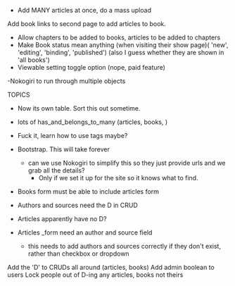 - Add MANY articles at once, do a mass upload

Add book links to second page to add articles to book.

- Allow chapters to be added to books, articles to be added to chapters
- Make Book status mean anything (when visiting their show page)( 'new', 'editing', 'binding', 'published') (also I guess whether they are shown in 'all books')
- Viewable setting toggle option (nope, paid feature)

-Nokogiri to run through multiple objects

TOPICS
- Now its own table. Sort this out sometime.
- lots of has_and_belongs_to_many (articles, books, )
- Fuck it, learn how to use tags maybe?


- Bootstrap. This will take forever


  - can we use Nokogiri to simplify this so they just provide urls and we grab all the details?
    - Only if we set it up for the site so it knows what to find.
- Books form must be able to include articles form

- Authors and sources need the D in CRUD
- Articles apparently have no D?

- Articles _form need an author and source field
  - this needs to add authors and sources correctly if they don't exist, rather than checkbox or dropdown

Add the 'D' to CRUDs all around (articles, books)
Add admin boolean to users
Lock people out of D-ing any articles, books not theirs